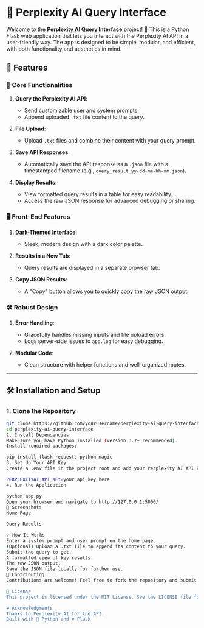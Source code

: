 # 🦅 Perplexity AI Query Interface

Welcome to the **Perplexity AI Query Interface** project! 🎉 This is a Python Flask web application that lets you interact with the Perplexity AI API in a user-friendly way. The app is designed to be simple, modular, and efficient, with both functionality and aesthetics in mind. 

## 🚀 Features

### 🌟 Core Functionalities
1. **Query the Perplexity AI API**:
   - Send customizable user and system prompts.
   - Append uploaded `.txt` file content to the query.

2. **File Upload**:
   - Upload `.txt` files and combine their content with your query prompt.

3. **Save API Responses**:
   - Automatically save the API response as a `.json` file with a timestamped filename (e.g., `query_result_yy-dd-mm-hh-mm.json`).

4. **Display Results**:
   - View formatted query results in a table for easy readability.
   - Access the raw JSON response for advanced debugging or sharing.

### 🖥️ Front-End Features
1. **Dark-Themed Interface**:
   - Sleek, modern design with a dark color palette.

2. **Results in a New Tab**:
   - Query results are displayed in a separate browser tab.

3. **Copy JSON Results**:
   - A "Copy" button allows you to quickly copy the raw JSON output.

### 🛠️ Robust Design
1. **Error Handling**:
   - Gracefully handles missing inputs and file upload errors.
   - Logs server-side issues to `app.log` for easy debugging.

2. **Modular Code**:
   - Clean structure with helper functions and well-organized routes.

---

## 🛠️ Installation and Setup

### 1. Clone the Repository
```bash
git clone https://github.com/yourusername/perplexity-ai-query-interface.git
cd perplexity-ai-query-interface
2. Install Dependencies
Make sure you have Python installed (version 3.7+ recommended).
Install required packages:

pip install flask requests python-magic
3. Set Up Your API Key
Create a .env file in the project root and add your Perplexity AI API key:

PERPLEXITYAI_API_KEY=your_api_key_here
4. Run the Application

python app.py
Open your browser and navigate to http://127.0.0.1:5000/.
🎨 Screenshots
Home Page

Query Results

💡 How It Works
Enter a system prompt and user prompt on the home page.
(Optional) Upload a .txt file to append its content to your query.
Submit the query to get:
A formatted view of key results.
The raw JSON output.
Save the JSON file locally for further use.
🤝 Contributing
Contributions are welcome! Feel free to fork the repository and submit a pull request. For major changes, please open an issue first to discuss what you'd like to change.

📜 License
This project is licensed under the MIT License. See the LICENSE file for details.

❤️ Acknowledgments
Thanks to Perplexity AI for the API.
Built with 🐍 Python and ❤️ Flask.
